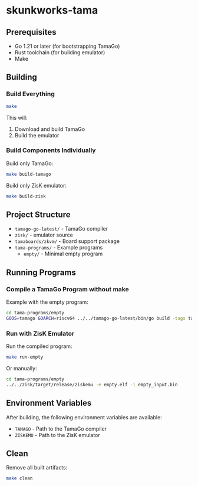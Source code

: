 # skunkworks-tama

## Prerequisites

- Go 1.21 or later (for bootstrapping TamaGo)
- Rust toolchain (for building emulator)
- Make

## Building

### Build Everything
```bash
make
```

This will:
1. Download and build TamaGo
2. Build the emulator

### Build Components Individually

Build only TamaGo:
```bash
make build-tamago
```

Build only ZisK emulator:
```bash
make build-zisk
```

## Project Structure

- `tamago-go-latest/` - TamaGo compiler
- `zisk/` - emulator source
- `tamaboards/zkvm/` - Board support package
- `tama-programs/` - Example programs
  - `empty/` - Minimal empty program

## Running Programs

### Compile a TamaGo Program without make

Example with the empty program:
```bash
cd tama-programs/empty
GOOS=tamago GOARCH=riscv64 ../../tamago-go-latest/bin/go build -tags tamago -o empty.elf .
```

### Run with ZisK Emulator

Run the compiled program:
```bash
make run-empty
```

Or manually:
```bash
cd tama-programs/empty
../../zisk/target/release/ziskemu -e empty.elf -i empty_input.bin
```

## Environment Variables

After building, the following environment variables are available:
- `TAMAGO` - Path to the TamaGo compiler
- `ZISKEMU` - Path to the ZisK emulator

## Clean

Remove all built artifacts:
```bash
make clean
```
